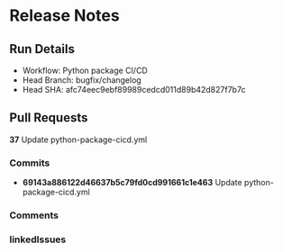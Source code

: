 # Release Notes 
## Run Details
- Workflow: Python package CI/CD 
- Head Branch: bugfix/changelog 
- Head SHA: afc74eec9ebf89989cedcd011d89b42d827f7b7c 

## Pull Requests
**37** Update python-package-cicd.yml
### Commits
  - **69143a886122d46637b5c79fd0cd991661c1e463** Update python-package-cicd.yml
### Comments

### linkedIssues
    

